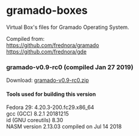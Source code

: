 # gramado-boxes
Virtual Box's files for Gramado Operating System.

Compiled from: <br />
https://github.com/frednora/gramado <br />
https://github.com/frednora/gde

### gramado-v0.9-rc0 (compiled Jan 27 2019)
Download: [gramado-v0.9-rc0.zip](https://github.com/VictorLopes/gramado-boxes/blob/master/gramado-v0.9-rc0.zip)
#### Tools used for building this version
Fedora 29: 4.20.3-200.fc29.x86_64<br />
gcc (GCC) 8.2.1 20181215<br />
id (GNU coreutils) 8.30<br />
NASM version 2.13.03 compiled on Jul 14 2018<br />

